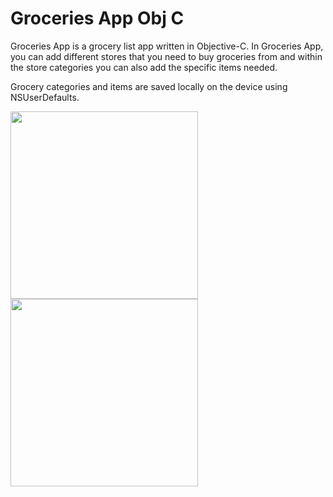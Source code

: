 # Groceries App Obj C

Groceries App is a grocery list app written in Objective-C. In Groceries App, you can add different stores that you need to buy groceries from and within the store categories you can also add the specific items needed. 

Grocery categories and items are saved locally on the device using NSUserDefaults.

<a><img src="http://i.imgur.com/sXj8p6j.png" width="300"></a>
<a><img src="http://i.imgur.com/uEOyZnQ.png" width="300"></a>
